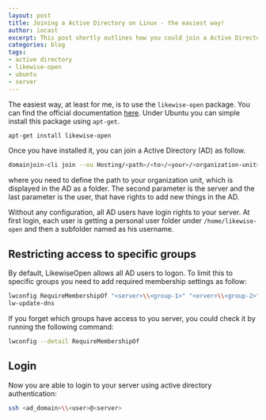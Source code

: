 ```yaml
---
layout: post
title: Joining a Active Directory on Linux - the easiest way!
author: iocast
excerpt: This post shortly outlines how you could join a Active Directory under linux.
categories: blog
tags:
- active directory
- likewise-open
- ubuntu
- server
---
```


The easiest way, at least for me, is to use the ```likewise-open``` package. You can find the official documentation [here](https://help.ubuntu.com/community/LikewiseOpen). Under Ubuntu you can simple install this package using ```apt-get```.

```bash
apt-get install likewise-open
```

Once you have installed it, you can join a Active Directory (AD) as follow.

```bash
domainjoin-cli join --ou Hosting/<path>/<to>/<your>/<organization-unit> <server> <login-user>
```

where you need to define the path to your organization unit, which is displayed in the AD as a folder. The second parameter is the server and the last parameter is the user, that have rights to add new things in the AD.

Without any configuration, all AD users have login rights to your server. At first login, each user is getting a personal user folder under ```/home/likewise-open``` and then a subfolder named as his username.


## Restricting access to specific groups

By default, LikewiseOpen allows all AD users to logon. To limit this to specific groups you need to add required membership settings as follow:

```bash
lwconfig RequireMembershipOf "<server>\\<group-1>" "<erver>\\<group-2>"
lw-update-dns
```


If you forget which groups have access to you server, you could check it by running the following command:

```bash
lwconfig --detail RequireMembershipOf
```

## Login

Now you are able to login to your server using active directory authentication:

```bash
ssh <ad_domain>\\<user>@<server>
```

